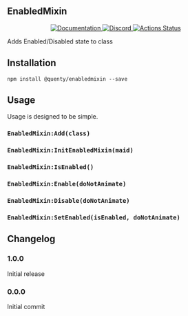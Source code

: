 ## EnabledMixin
<div align="center">
  <a href="http://quenty.github.io/api/">
    <img src="https://img.shields.io/badge/docs-website-green.svg" alt="Documentation" />
  </a>
  <a href="https://discord.gg/mhtGUS8">
    <img src="https://img.shields.io/badge/discord-nevermore-blue.svg" alt="Discord" />
  </a>
  <a href="https://github.com/Quenty/NevermoreEngine/actions">
    <img src="https://github.com/Quenty/NevermoreEngine/workflows/lint/badge.svg" alt="Actions Status" />
  </a>
</div>

Adds Enabled/Disabled state to class

## Installation
```
npm install @quenty/enabledmixin --save
```

## Usage
Usage is designed to be simple.

### `EnabledMixin:Add(class)`

### `EnabledMixin:InitEnabledMixin(maid)`

### `EnabledMixin:IsEnabled()`

### `EnabledMixin:Enable(doNotAnimate)`

### `EnabledMixin:Disable(doNotAnimate)`

### `EnabledMixin:SetEnabled(isEnabled, doNotAnimate)`


## Changelog

### 1.0.0
Initial release

### 0.0.0
Initial commit
